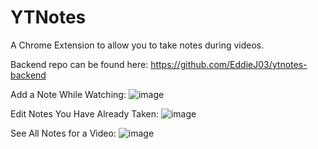 # YTNotes

A Chrome Extension to allow you to take notes during videos. 

Backend repo can be found here: https://github.com/EddieJ03/ytnotes-backend

Add a Note While Watching:
![image](https://user-images.githubusercontent.com/57547638/175798629-a1c81e9a-7c4e-452b-91fe-b31f4e4a250f.png)

Edit Notes You Have Already Taken:
![image](https://user-images.githubusercontent.com/57547638/175798646-1b8cc024-df92-4ebd-a1c9-019135cfa825.png)

See All Notes for a Video:
![image](https://user-images.githubusercontent.com/57547638/175798714-396f5fb6-ab95-462a-ace6-0ae656d429b1.png)


